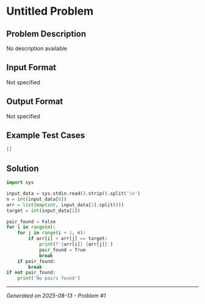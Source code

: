 # Untitled Problem

## Problem Description
No description available

## Input Format
Not specified

## Output Format
Not specified

## Example Test Cases
```json
[]
```

## Solution
```python
import sys

input_data = sys.stdin.read().strip().split('\n')
n = int(input_data[0])
arr = list(map(int, input_data[1].split()))
target = int(input_data[2])

pair_found = False
for i in range(n):
    for j in range(i + 1, n):
        if arr[i] + arr[j] == target:
            print(f'{arr[i]} {arr[j]}')
            pair_found = True
            break
    if pair_found:
        break
if not pair_found:
    print('No pairs found')
```

---
*Generated on 2025-08-13 - Problem #1*